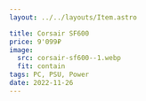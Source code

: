 ```yaml
---
layout: ../../layouts/Item.astro

title: Corsair SF600
price: 9'099₽
image:
  src: corsair-sf600--1.webp
  fit: contain
tags: PC, PSU, Power
date: 2022-11-26
---
```


